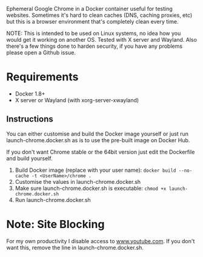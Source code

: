 Ephemeral Google Chrome in a Docker container useful for testing websites. Sometimes it's hard to clean caches (DNS, caching proxies, etc) but this is a browser environment that's completely clean every time.

NOTE: This is intended to be used on Linux systems, no idea how you would get it working on another OS. Tested with X server and Wayland. Also there's a few things done to harden security, if you have any problems please open a Github issue.

# Requirements

* Docker 1.8+
* X server or Wayland (with xorg-server-xwayland)

## Instructions

You can either customise and build the Docker image yourself or just run launch-chrome.docker.sh as is to use the pre-built image on Docker Hub.

If you don't want Chrome stable or the 64bit version just edit the Dockerfile and build yourself.

1. Build Docker image (replace with your user name): `docker build --no-cache -t <UserName>/chrome .`
2. Customise the values in launch-chrome.docker.sh
3. Make sure launch-chrome.docker.sh is executable: `chmod +x launch-chrome.docker.sh`
4. Run launch-chrome.docker.sh

# Note: Site Blocking

For my own productivity I disable access to www.youtube.com. If you don't want this, remove the line in launch-chrome.docker.sh.
